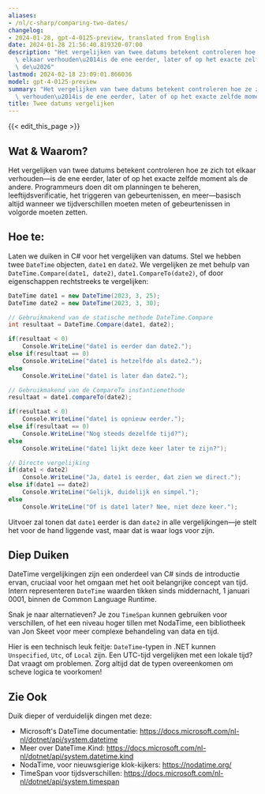 ```yaml
---
aliases:
- /nl/c-sharp/comparing-two-dates/
changelog:
- 2024-01-28, gpt-4-0125-preview, translated from English
date: 2024-01-28 21:56:40.819320-07:00
description: "Het vergelijken van twee datums betekent controleren hoe ze zich tot\
  \ elkaar verhouden\u2014is de ene eerder, later of op het exacte zelfde moment als\
  \ de\u2026"
lastmod: 2024-02-18 23:09:01.866036
model: gpt-4-0125-preview
summary: "Het vergelijken van twee datums betekent controleren hoe ze zich tot elkaar\
  \ verhouden\u2014is de ene eerder, later of op het exacte zelfde moment als de\u2026"
title: Twee datums vergelijken
---
```


{{< edit_this_page >}}

## Wat & Waarom?

Het vergelijken van twee datums betekent controleren hoe ze zich tot elkaar verhouden—is de ene eerder, later of op het exacte zelfde moment als de andere. Programmeurs doen dit om planningen te beheren, leeftijdsverificatie, het triggeren van gebeurtenissen, en meer—basisch altijd wanneer we tijdverschillen moeten meten of gebeurtenissen in volgorde moeten zetten.

## Hoe te:

Laten we duiken in C# voor het vergelijken van datums. Stel we hebben twee `DateTime` objecten, `date1` en `date2`. We vergelijken ze met behulp van `DateTime.Compare(date1, date2)`, `date1.CompareTo(date2)`, of door eigenschappen rechtstreeks te vergelijken:

```C#
DateTime date1 = new DateTime(2023, 3, 25);
DateTime date2 = new DateTime(2023, 3, 30);

// Gebruikmakend van de statische methode DateTime.Compare
int resultaat = DateTime.Compare(date1, date2);

if(resultaat < 0)
    Console.WriteLine("date1 is eerder dan date2.");
else if(resultaat == 0)
    Console.WriteLine("date1 is hetzelfde als date2.");
else
    Console.WriteLine("date1 is later dan date2.");

// Gebruikmakend van de CompareTo instantiemethode
resultaat = date1.compareTo(date2);

if(resultaat < 0)
    Console.WriteLine("date1 is opnieuw eerder.");
else if(resultaat == 0)
    Console.WriteLine("Nog steeds dezelfde tijd?");
else
    Console.WriteLine("date1 lijkt deze keer later te zijn?");

// Directe vergelijking
if(date1 < date2)
    Console.WriteLine("Ja, date1 is eerder, dat zien we direct.");
else if(date1 == date2)
    Console.WriteLine("Gelijk, duidelijk en simpel.");
else
    Console.WriteLine("Of is date1 later? Nee, niet deze keer.");
```

Uitvoer zal tonen dat `date1` eerder is dan `date2` in alle vergelijkingen—je stelt het voor de hand liggende vast, maar dat is waar logs voor zijn.

## Diep Duiken

DateTime vergelijkingen zijn een onderdeel van C# sinds de introductie ervan, cruciaal voor het omgaan met het ooit belangrijke concept van tijd. Intern representeren `DateTime` waarden tikken sinds middernacht, 1 januari 0001, binnen de Common Language Runtime.

Snak je naar alternatieven? Je zou `TimeSpan` kunnen gebruiken voor verschillen, of het een niveau hoger tillen met NodaTime, een bibliotheek van Jon Skeet voor meer complexe behandeling van data en tijd.

Hier is een technisch leuk feitje: `DateTime`-typen in .NET kunnen `Unspecified`, `Utc`, of `Local` zijn. Een UTC-tijd vergelijken met een lokale tijd? Dat vraagt om problemen. Zorg altijd dat de typen overeenkomen om scheve logica te voorkomen!

## Zie Ook

Duik dieper of verduidelijk dingen met deze:

- Microsoft's DateTime documentatie: https://docs.microsoft.com/nl-nl/dotnet/api/system.datetime
- Meer over DateTime.Kind: https://docs.microsoft.com/nl-nl/dotnet/api/system.datetime.kind
- NodaTime, voor nieuwsgierige klok-kijkers: https://nodatime.org/
- TimeSpan voor tijdsverschillen: https://docs.microsoft.com/nl-nl/dotnet/api/system.timespan
